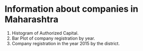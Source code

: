 # Information about companies in Maharashtra #
1. Histogram of Authorized Capital.
2. Bar Plot of company registration by year.
3. Company registration in the year 2015 by the district.

